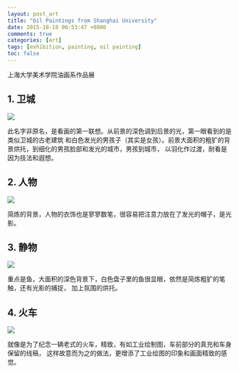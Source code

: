 ```yaml
---
layout: post_art
title: "Oil Paintings from Shanghai University"
date: 2015-10-18 06:53:47 +0800
comments: true
categories: [art]
tags: [exhibition, painting, oil painting]
toc: false
---
```


上海大学美术学院油画系作品展

## 1. 卫城 

<img src="https://s-media-cache-ak0.pinimg.com/originals/a5/69/33/a569335b66a08b569611fd577023359e.jpg" />

此名字非原名，是看画的第一联想。从前景的深色调到后景的光，第一眼看到的是类似卫城的古老建筑
和白色发光的男孩子（其实是女孩）。前景大面积的粗犷的背景烘托，到细化的男孩脸部和发光的城市，男孩到城市，
以羽化作过渡，耐看是因为技法和遐想。


## 2. 人物

<img src="https://s-media-cache-ak0.pinimg.com/736x/16/5a/b5/165ab5f7f2991523d03072eae861cad0.jpg" />

简炼的背景，人物的衣饰也是寥寥数笔，很容易把注意力放在了发光的帽子，是光影。


## 3. 静物

<img src="https://s-media-cache-ak0.pinimg.com/736x/d4/dd/06/d4dd06dfdfcc195b71da106baa82a86b.jpg" />

重点是鱼，大面积的深色背景下，白色盘子里的鱼很显眼，依然是简炼粗犷的笔触，还有光影的捕捉，
加上氛围的烘托。


## 4. 火车

<img src="https://s-media-cache-ak0.pinimg.com/736x/d6/f0/30/d6f0306c6ac5db5965919dfff15de442.jpg" />

就像是为了纪念一辆老式的火车，精致，有如工业绘制图，车前部分的真充和车身保留的线稿，
这样故意而为之的做法，更增添了工业绘图的印象和画面精致的感觉。
